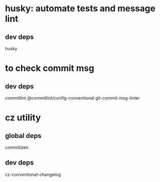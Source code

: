 


# husky: automate tests and message lint
## dev deps
husky

# to check commit msg
## dev deps
commitlint
@commitlint/config-conventional
git-commit-msg-linter

# cz utility
## global deps
commitizen
## dev deps
cz-conventional-changelog
